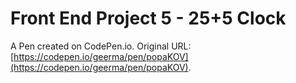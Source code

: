 # Front End Project 5 - 25+5 Clock

A Pen created on CodePen.io. Original URL: [https://codepen.io/geerma/pen/popaKOV](https://codepen.io/geerma/pen/popaKOV).

